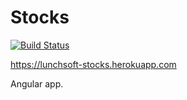 # Stocks

[![Build Status](https://travis-ci.org/mleyb/stocks.svg?branch=master)](https://travis-ci.org/mleyb/stocks)

https://lunchsoft-stocks.herokuapp.com

Angular app.
